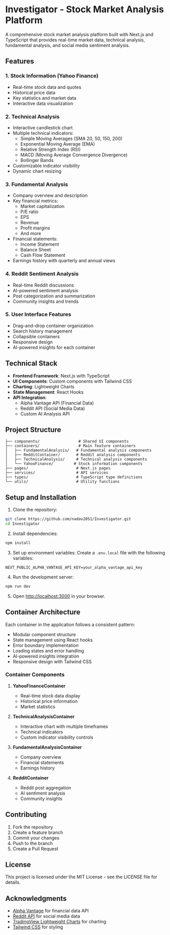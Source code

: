 # Investigator - Stock Market Analysis Platform

A comprehensive stock market analysis platform built with Next.js and TypeScript that provides real-time market data, technical analysis, fundamental analysis, and social media sentiment analysis.

## Features

### 1. Stock Information (Yahoo Finance)
- Real-time stock data and quotes
- Historical price data
- Key statistics and market data
- Interactive data visualization

### 2. Technical Analysis
- Interactive candlestick chart
- Multiple technical indicators:
  - Simple Moving Averages (SMA 20, 50, 150, 200)
  - Exponential Moving Average (EMA)
  - Relative Strength Index (RSI)
  - MACD (Moving Average Convergence Divergence)
  - Bollinger Bands
- Customizable indicator visibility
- Dynamic chart resizing

### 3. Fundamental Analysis
- Company overview and description
- Key financial metrics:
  - Market capitalization
  - P/E ratio
  - EPS
  - Revenue
  - Profit margins
  - And more
- Financial statements:
  - Income Statement
  - Balance Sheet
  - Cash Flow Statement
- Earnings history with quarterly and annual views

### 4. Reddit Sentiment Analysis
- Real-time Reddit discussions
- AI-powered sentiment analysis
- Post categorization and summarization
- Community insights and trends

### 5. User Interface Features
- Drag-and-drop container organization
- Search history management
- Collapsible containers
- Responsive design
- AI-powered insights for each container

## Technical Stack

- **Frontend Framework**: Next.js with TypeScript
- **UI Components**: Custom components with Tailwind CSS
- **Charting**: Lightweight Charts
- **State Management**: React Hooks
- **API Integration**: 
  - Alpha Vantage API (Financial Data)
  - Reddit API (Social Media Data)
  - Custom AI Analysis API

## Project Structure

```
├── components/                 # Shared UI components
├── containers/                 # Main feature containers
│   ├── FundamentalAnalysis/   # Fundamental analysis components
│   ├── RedditContainer/       # Reddit analysis components
│   ├── TechnicalAnalysis/     # Technical analysis components
│   └── YahooFinance/         # Stock information components
├── pages/                     # Next.js pages
├── services/                  # API services
├── types/                     # TypeScript type definitions
└── utils/                     # Utility functions
```

## Setup and Installation

1. Clone the repository:
```bash
git clone https://github.com/nadav2051/Investigator.git
cd Investigator
```

2. Install dependencies:
```bash
npm install
```

3. Set up environment variables:
Create a `.env.local` file with the following variables:
```env
NEXT_PUBLIC_ALPHA_VANTAGE_API_KEY=your_alpha_vantage_api_key
```

4. Run the development server:
```bash
npm run dev
```

5. Open [http://localhost:3000](http://localhost:3000) in your browser.

## Container Architecture

Each container in the application follows a consistent pattern:
- Modular component structure
- State management using React hooks
- Error boundary implementation
- Loading states and error handling
- AI-powered insights integration
- Responsive design with Tailwind CSS

### Container Components

1. **YahooFinanceContainer**
   - Real-time stock data display
   - Historical price information
   - Market statistics

2. **TechnicalAnalysisContainer**
   - Interactive chart with multiple timeframes
   - Technical indicators
   - Custom indicator visibility controls

3. **FundamentalAnalysisContainer**
   - Company overview
   - Financial statements
   - Earnings history

4. **RedditContainer**
   - Reddit post aggregation
   - AI sentiment analysis
   - Community insights

## Contributing

1. Fork the repository
2. Create a feature branch
3. Commit your changes
4. Push to the branch
5. Create a Pull Request

## License

This project is licensed under the MIT License - see the LICENSE file for details.

## Acknowledgments

- [Alpha Vantage](https://www.alphavantage.co/) for financial data API
- [Reddit API](https://www.reddit.com/dev/api/) for social media data
- [TradingView Lightweight Charts](https://github.com/tradingview/lightweight-charts) for charting
- [Tailwind CSS](https://tailwindcss.com/) for styling 